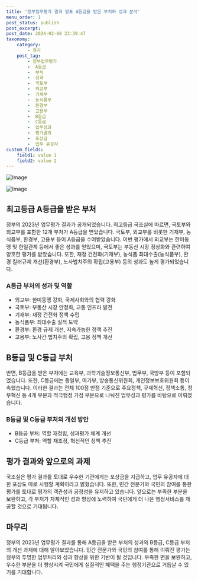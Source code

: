 ```yaml
---
title: '정부업무평가 결과 발표 A등급을 받은 부처와 성과 분석'
menu_order: 1
post_status: publish
post_excerpt: 
post_date: 2024-02-08 23:39:47
taxonomy:
    category:
        - 정치
    post_tag:
        - 정부업무평가
        -  A등급
        -  부처
        -  성과
        -  국토부
        -  외교부
        -  기재부
        -  농식품부
        -  환경부
        -  고용부
        -  B등급
        -  C등급
        -  업무성과
        -  평가결과
        -  포상금
        -  업무 유공자
custom_fields:
    field1: value 1
    field2: value 2
---
```


![Image](https://imgnews.pstatic.net/image/661/2024/02/06/0000036904_001_20240206152203980.jpg?type=w647)

![Image](https://imgnews.pstatic.net/image/661/2024/02/06/0000036904_002_20240206152204043.png?type=w647)

## 최고등급 A등급을 받은 부처
정부의 2023년 업무평가 결과가 공개되었습니다. 최고등급 국조실에 따르면, 국토부와 외교부를 포함한 12개 부처가 A등급을 받았습니다. 국토부, 외교부를 비롯한 기재부, 농식품부, 환경부, 고용부 등이 A등급을 수여받았습니다. 이번 평가에서 외교부는 한미동맹 및 한일관계 등에서 좋은 성과를 얻었으며, 국토부는 부동산 시장 정상화와 관련하여 양호한 평가를 받았습니다. 또한, 재정 건전화(기재부), 농식품 최대수출(농식품부), 환경 킬러규제 개선(환경부), 노사법치주의 확립(고용부) 등의 성과도 높게 평가되었습니다.
### A등급 부처의 성과 및 역할
- 외교부: 한미동맹 강화, 국제사회와의 협력 강화
- 국토부: 부동산 시장 안정화, 교통 인프라 발전
- 기재부: 재정 건전화 정책 수립
- 농식품부: 최대수출 실적 도약
- 환경부: 환경 규제 개선, 지속가능한 정책 추진
- 고용부: 노사간 법치주의 확립, 고용 정책 개선
## B등급 및 C등급 부처
반면, B등급을 받은 부처에는 교육부, 과학기술정보통신부, 법무부, 국방부 등이 포함되었습니다. 또한, C등급에는 통일부, 여가부, 방송통신위원회, 개인정보보호위원회 등이 속했습니다. 이러한 결과는 전체 100점 만점 기준으로 주요정책, 규제혁신, 정책소통, 정부혁신 등 4개 부문과 적극행정 가점 부문으로 나눠진 업무성과 평가를 바탕으로 이뤄졌습니다.
### B등급 및 C등급 부처의 개선 방안
- B등급 부처: 역할 재정립, 성과평가 체계 개선
- C등급 부처: 역할 재조정, 혁신적인 정책 추진
## 평가 결과와 앞으로의 과제
국조실은 평가 결과를 토대로 우수한 기관에게는 포상금을 지급하고, 업무 유공자에 대한 포상도 따로 시행할 계획이라고 밝혔습니다. 또한, 민간 전문가와 국민의 참여를 통한 평가를 토대로 평가의 객관성과 공정성을 유지하고 있습니다. 앞으로는 부족한 부분을 보완하고, 각 부처가 자체적인 성과 향상에 노력하여 국민에게 더 나은 행정서비스를 제공할 것으로 기대됩니다.
## 마무리
정부의 2023년 업무평가 결과를 통해 A등급을 받은 부처의 성과와 B등급, C등급 부처의 개선 과제에 대해 알아보았습니다. 민간 전문가와 국민의 참여를 통해 이뤄진 평가는 정부의 투명한 업무처리와 성과 향상을 위한 기반이 될 것입니다. 부족한 면을 보완하고, 우수한 부분을 더 향상시켜 국민에게 실질적인 혜택을 주는 행정기관으로 거듭날 수 있기를 기대합니다.
